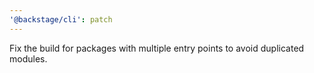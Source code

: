 ```yaml
---
'@backstage/cli': patch
---
```


Fix the build for packages with multiple entry points to avoid duplicated modules.
